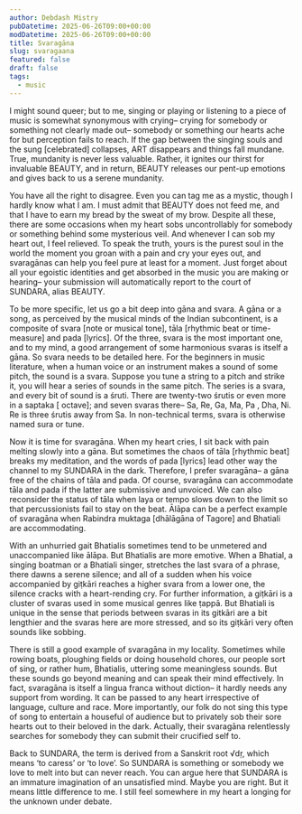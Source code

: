 ```yaml
---
author: Debdash Mistry
pubDatetime: 2025-06-26T09:00+00:00
modDatetime: 2025-06-26T09:00+00:00
title: Svaragāna
slug: svaragaana
featured: false
draft: false
tags:
  - music
---
```

I might sound queer; but to me, singing or playing or listening to a piece of music is somewhat synonymous with crying– crying for somebody or something not clearly made out– somebody or something our hearts ache for but perception fails to reach. If the gap between the singing souls and the sung \[celebrated\] collapses, ART disappears and things fall mundane. True, mundanity is never less valuable. Rather, it ignites our thirst for invaluable BEAUTY, and in return, BEAUTY releases our pent-up emotions and gives back to us a serene mundanity.

You have all the right to disagree. Even you can tag me as a mystic, though I hardly know what I am. I must admit that BEAUTY does not feed me, and that I have to earn my bread by the sweat of my brow. Despite all these, there are some occasions when my heart sobs uncontrollably for somebody or something behind some mysterious veil. And whenever I can sob my heart out, I feel relieved. To speak the truth, yours is the purest soul in the world the moment you groan with a pain and cry your eyes out, and svaragānas can help you feel pure at least for a moment. Just forget about all your egoistic identities and get absorbed in the music you are making or hearing– your submission will automatically report to the court of SUNDARA, alias BEAUTY.

To be more specific, let us go a bit deep into gāna and svara. A gāna or a song, as perceived by the musical minds of the Indian subcontinent, is a composite of svara \[note or musical tone\], tāla \[rhythmic beat or time-measure\] and pada \[lyrics\]. Of the three, svara is the most important one, and to my mind, a good arrangement of some harmonious svaras is itself a gāna. So svara needs to be detailed here. For the beginners in music literature, when a human voice or an instrument makes a sound of some pitch, the sound is a svara. Suppose you tune a string to a pitch and strike it, you will hear a series of sounds in the same pitch. The series is a svara, and every bit of sound is a śruti. There are twenty-two śrutis or even more in a saptaka \[ octave\]; and seven svaras there– Sa, Re, Ga, Ma, Pa , Dha, Ni. Re is three śrutis away from Sa. In non-technical terms, svara is otherwise named sura or tune.

Now it is time for svaragāna. When my heart cries, I sit back with pain melting slowly into a gāna. But sometimes the chaos of tāla \[rhythmic beat\] breaks my meditation, and the words of pada \[lyrics\] lead other way the channel to my SUNDARA in the dark. Therefore, I prefer svaragāna– a gāna free of the chains of tāla and pada. Of course, svaragāna can accommodate tāla and pada if the latter are submissive and unvoiced. We can also reconsider the status of tāla when laya or tempo slows down to the limit so that percussionists fail to stay on the beat. Ālāpa can be a perfect example of svaragāna when Rabindra muktaga \[dhālāgāna of Tagore\] and Bhatiali are accommodating.

With an unhurried gait Bhatialis sometimes tend to be unmetered and unaccompanied like ālāpa. But Bhatialis are more emotive. When a Bhatial, a singing boatman or a Bhatiali singer, stretches the last svara of a phrase, there dawns a serene silence; and all of a sudden when his voice accompanied by giṭkāri reaches a higher svara from a lower one, the silence cracks with a heart-rending cry. For further information, a giṭkāri is a cluster of svaras used in some musical genres like ṭappā. But Bhatiali is unique in the sense that periods between svaras in its gitkāri are a bit lengthier and the svaras here are more stressed, and so its giṭkāri very often sounds like sobbing.

There is still a good example of svaragāna in my locality. Sometimes while rowing boats, ploughing fields or doing household chores, our people sort of sing, or rather hum, Bhatialis, uttering some meaningless sounds. But these sounds go beyond meaning and can speak their mind effectively. In fact, svaragāna is itself a lingua franca without diction– it hardly needs any support from wording. It can be passed to any heart irrespective of language, culture and race. More importantly, our folk do not sing this type of song to entertain a houseful of audience but to privately sob their sore hearts out to their beloved in the dark. Actually, their svaragāna relentlessly searches for somebody they can submit their crucified self to.

Back to SUNDARA, the term is derived from a Sanskrit root √dṛ, which means ‘to caress’ or ‘to love’. So SUNDARA is something or somebody we love to melt into but can never reach. You can argue here that SUNDARA is an immature imagination of an unsatisfied mind. Maybe you are right. But it means little difference to me. I still feel somewhere in my heart a longing for the unknown under debate.